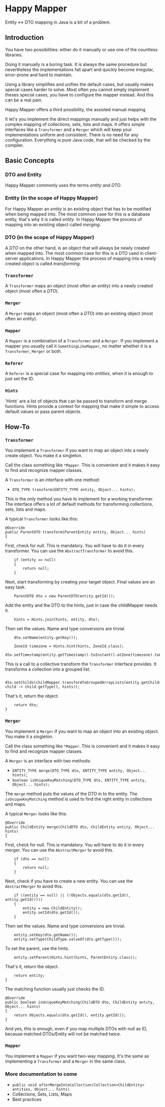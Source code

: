 # Happy Mapper

Entity <-> DTO mapping in Java is a bit of a problem. 

## Introduction 

You have two possibilities: either do it manually or use one of the countless libraries.

Doing it manually is a boring task. It is always the same procedure but nevertheless the implementations fall apart
and quickly become irregular, error-prone and hard to maintain.

Using a library simplifies and unifies the default cases, but usually makes special cases harder to solve. Most often
you cannot simply implement theses special cases, you have to configure the mapper instead. And this can be a real pain.

Happy Mapper offers a third possibility, the assisted manual mapping

It let's you implement the direct mappings manually and just helps with the complex mapping of collections, sets, lists 
and maps. It offers simple interfaces like a `Transformer` and a `Merger` which will keep your implementations 
uniform and consistent. There is no need for any configuration. Everything is pure Java code, that will be checked
by the compiler.

## Basic Concepts

### DTO and Entity

Happy Mapper commonly uses the terms _entity_ and _DTO_.

### Entity (in the scope of Happy Mapper)

For Happy Mapper an _entity_ is an existing object that has to be modified when being mapped into. The most common case 
for this is a database entity, that's why it is called _entity_. In Happy Mapper the process of mapping into an 
existing object called _merging_.

### DTO (in the scope of Happy Mapper)

A _DTO_ on the other hand, is an object that will always be newly created when mapped into. The most common case for 
this is a DTO used in client-server applications. In Happy Mapper the process of mapping into a newly created object
is called _transforming_.

### `Transformer`

A `Transformer` maps an object (most often an _entity_) into a newly created object (most often a _DTO_). 

### `Merger`

A `Merger` maps an object (most often a _DTO_) into an existing object (most often an _entity_).

### `Mapper`

A `Mapper` is a combination of a `Transformer` and a `Merger`. If you implement a mapper you usually call it
`SomethingLikeMapper`, no matter whether it is a `Transformer`, `Merger` or both.

### `Referer`

A `Referer` is a special case for mapping into _entities_, when it is enough to just set the ID.

### `Hints`

'Hints' are a list of objects that can be passed to transform and merge functions. Hints provide a context for mapping
that make it simple to access default values or pass parent objects.

## How-To

### `Transformer`

You implement a `Transformer` if you want to map an object into a newly create object. You make it a singleton.

Call the class something like `*Mapper`. This is convenient and it makes it easy to find and recognize mapper classes.

A `Transformer` is an interface with one method: 

* `DTO_TYPE transform(ENTITY_TYPE entity, Object... hints);`

This is the only method you have to implement for a working transformer. The interface offers a lot of default methods
for transforming collections, sets, lists and maps.

A typical `Transformer` looks like this:

    @Override
    public ParentDTO transform(ParentEntity entity, Object... hints)
    {

First, check for null. This is mandatory. You will have to do it in every transformer. You can use the 
`AbstractTransformer` to avoid this.

        if (entity == null)
        {
            return null;
        }
        
Next, start transforming by creating your target object. Final values are an easy task.

        ParentDTO dto = new ParentDTO(entity.getId());
         
Add the entity and the DTO to the hints, just in case the childMapper needs it.

        hints = Hints.join(hints, entity, dto);
        
Then set the values. Name and type conversions are trivial.
        
        dto.setName(entity.getKey());
        
        ZoneId timezone = Hints.hint(hints, ZoneId.class);
        dto.setTimestamp(entity.getTimestamp().toInstant().atZone(timezone).toLocalDateTime());
        
This is a call to a collective transform the `Transformer` interface provides. It transforms a collection into a grouped list. 

        dto.setChilds(childMapper.transformToGroupedArrayLists(entity.getChilds(), child -> child.getType(), hints));
        
That's it, return the object.

        return dto;
    }

### `Merger`

You implement a `Merger` if you want to map an object into an existing object. You make it a singleton.

Call the class something like `*Mapper`. This is convenient and it makes it easy to find and recognize mapper classes.

A `Merger` is an interface with two methods:

* `ENTITY_TYPE merge(DTO_TYPE dto, ENTITY_TYPE entity, Object... hints);`
* `boolean isUniqueKeyMatching(DTO_TYPE dto, ENTITY_TYPE entity, Object... hints);`

The `merge` method puts the values of the DTO in to the entity. The `isUniqueKeyMatching` method is used to
find the right entity in collections and maps.

A typical `Merger` looks like this:

    @Override
    public ChildEntity merge(ChildDTO dto, ChildEntity entity, Object... hints)
    {
    
First, check for null. This is mandatory. You will have to do it in every merger. You can use the 
`AbstractMerger` to avoid this.
    
        if (dto == null)
        {
            return null;
        }

Next, check if you have to create a new entity. You can use the `AbstractMerger` to avoid this.

        if ((entity == null) || (!Objects.equals(dto.getId(), entity.getId())))
        {
            entity = new ChildEntity();
            entity.setId(dto.getId());
        }

Then set the values. Name and type conversions are trivial.

        entity.setKey(dto.getName());
        entity.setType(ChildType.valueOf(dto.getType()));

To set the parent, use the hints.

        entity.setParent(Hints.hint(hints, ParentEntity.class));

That's it, return the object.

        return entity;
    }

The matching function usually just checks the ID.

    @Override
    public boolean isUniqueKeyMatching(ChildDTO dto, ChildEntity entity, Object... hints)
    {
        return Objects.equals(dto.getId(), entity.getId());
    }

And yes, this is enough, even if you map multiple DTOs with null as ID, because matched DTOs/Entity will not be matched
twice.

### `Mapper`

You implement a `Mapper` if you want two-way mapping. It's the same as implementing a `Transformer` and a 
`Merger` in the same class.

### More documentation to come

* `public void afterMergeIntoCollection(Collection<ChildEntity> entities, Object... hints)`
* Collections, Sets, Lists, Maps
* Best practices




